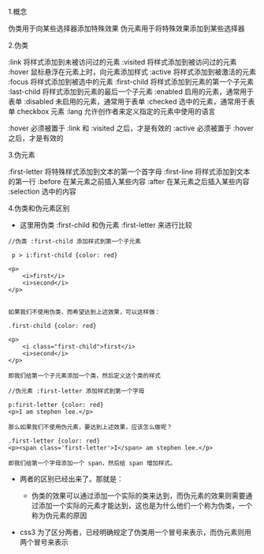 1.概念

伪类用于向某些选择器添加特殊效果
伪元素用于将特殊效果添加到某些选择器

2.伪类

   :link 将样式添加到未被访问过的元素
   :visited 将样式添加到被访问过的元素
   :hover 鼠标悬浮在元素上时，向元素添加样式
   :active 将样式添加到被激活的元素
   :focus 将样式添加到被选中的元素
   :first-child 将样式添加到元素的第一个子元素
   :last-child	将样式添加到元素的最后一个子元素
   :enabled	启用的元素，通常用于表单
   :disabled 未启用的元素，通常用于表单
   :checked	选中的元素，通常用于表单 checkbox 元素
   :lang 允许创作者来定义指定的元素中使用的语言

 :hover 必须被置于 :link 和 :visited 之后，才是有效的
 :active 必须被置于 :hover 之后，才是有效的

3.伪元素

   :first-letter 将特殊样式添加到文本的第一个首字母
   :first-line 将样式添加到文本的第一行
   :before 在某元素之前插入某些内容
   :after 在某元素之后插入某些内容
   :selection 选中的内容

4.伪类和伪元素区别

   - 这里用伪类 :first-child 和伪元素 :first-letter 来进行比较

    
	//伪类 :first-child 添加样式到第一个子元素

     p > i:first-child {color: red}

	<p>
	    <i>first</i>
	    <i>second</i>
	</p>


	如果我们不使用伪类，而希望达到上述效果，可以这样做：
	
	.first-child {color: red}

	<p>
	    <i class="first-child">first</i>
	    <i>second</i>
	</p>
	
	即我们给第一个子元素添加一个类，然后定义这个类的样式

	//伪元素 :first-letter 添加样式到第一个字母
	
	p:first-letter {color: red}
	<p>I am stephen lee.</p>

	那么如果我们不使用伪元素，要达到上述效果，应该怎么做呢？
	
	.first-letter {color: red}
	<p><span class='first-letter'>I</span> am stephen lee.</p>
	
	即我们给第一个字母添加一个 span，然后给 span 增加样式。
	
 - 两者的区别已经出来了。那就是：

      - 伪类的效果可以通过添加一个实际的类来达到，而伪元素的效果则需要通过添加一个实际的元素才能达到，这也是为什么他们一个称为伪类，一个称为伪元素的原因

-  css3 为了区分两者，已经明确规定了伪类用一个冒号来表示，而伪元素则用两个冒号来表示